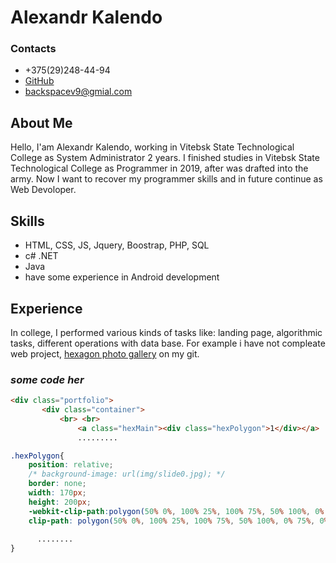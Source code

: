 # Alexandr Kalendo
### Contacts
- +375(29)248-44-94
- [GitHub](https://github.com/backspacev9)
- backspacev9@gmial.com


## About Me
Hello, I'am Alexandr Kalendo, working in Vitebsk State Technological College as System Administrator 2 years. I finished studies in Vitebsk State Technological College as Programmer in 2019, after was drafted into the army. Now I want to recover my programmer skills and in future continue as Web Devoloper. 

## Skills
- HTML, CSS, JS, Jquery, Boostrap, PHP, SQL
- c# .NET
- Java
- have some experience in Android development

## Experience
In college, I performed various kinds of tasks like: landing page, algorithmic tasks, different operations with data base. For example i have not compleate web project, [hexagon photo gallery](https://github.com/backspacev9/gexagon-landig) on my git.

### *some code her*
 ```html
 <div class="portfolio">
		<div class="container">
			<br> <br>
				<a class="hexMain"><div class="hexPolygon">1</div></a>
                .........
```
```css
.hexPolygon{
	position: relative;
	/* background-image: url(img/slide0.jpg); */
	border: none;
	width: 170px;
	height: 200px;
	-webkit-clip-path:polygon(50% 0%, 100% 25%, 100% 75%, 50% 100%, 0% 75%, 0% 25%);
	clip-path: polygon(50% 0%, 100% 25%, 100% 75%, 50% 100%, 0% 75%, 0% 25%);
	  
      ........
}
```
